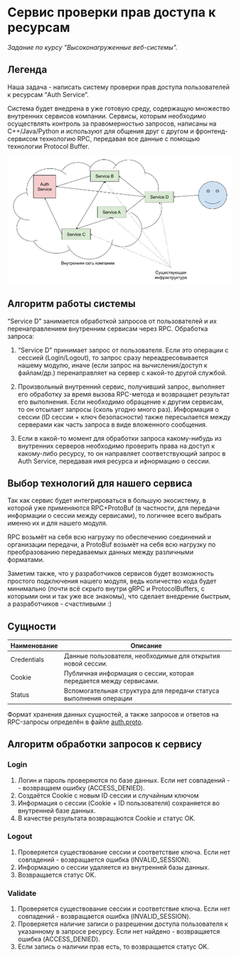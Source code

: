 # Сервис проверки прав доступа к ресурсам

_Задание по курсу "Высоконагруженные веб-системы"._

## Легенда

Наша задача - написать систему проверки прав доступа пользователей к ресурсам “Auth Service”.

Система будет внедрена в уже готовую среду, содержащую множество внутренних сервисов компании. 
Сервисы, которым необходимо осуществлять контроль за правомерностью запросов, написаны на C++/Java/Python
и используют для общения друг с другом и фронтенд-сервисом технологию RPC, передавая все данные с
помощью технологии Protocol Buffer.

![Графическое описание эксосистемы](overview.jpg)

## Алгоритм работы системы

“Service D” занимается обработкой запросов от пользователей и их перенаправлением внутренним сервисам 
через RPC. Обработка запроса:

1.  “Service D” принимает запрос от пользователя. Если это операции с сессией (Login/Logout), то запрос 
сразу переадресовывается нашему модулю, иначе (если запрос на вычисления/доступ к файлам/др.) перенаправляет 
на сервер с какой-то другой службой.
    
2.  Произвольный внутренний сервис, получивший запрос, выполняет его обработку за время вызова RPC-метода и 
возвращает результат его выполнения. Если необходимо обращение к другим сервисам, то он отсылает запросы (сколь
угодно много раз). Информация о сессии (ID сессии + ключ безопасности) также пересылается между серверами как 
часть запроса в виде вложенного сообщения.
    
3.  Если в какой-то момент для обработки запроса какому-нибудь из внутренних серверов необходимо проверить права 
на доступ к какому-либо ресурсу, то он направляет соответствующий запрос в Auth Service, передавая имя ресурса и 
ифнормацию о сессии.

## Выбор технологий для нашего сервиса

Так как сервис будет интегрироваться в большую экосистему, в которой уже применяются RPC+ProtoBuf (в частности, 
для передачи информации о сессии между сервисами), то логичнее всего выбрать именно их и для нашего модуля. 

RPC возьмёт на себя всю нагрузку по обеспечению соединений и организации передачи, а ProtoBuf возьмёт на себя всю
нагрузку по преобразованию передаваемых данных между различными форматами. 

Заметим также, что у разработчиков сервисов будет возможность простого подключения нашего модуля, ведь количество
кода будет минимально (почти всё скрыто внутри gRPC и ProtocolBuffers, с которыми они и так уже все знакомы), 
что сделает внедрение быстрым, а разработчиков - счастливыми :)

## Сущности
| Наименование | Описание                                                           |
| ---          | ---                                                                |
| Credentials  | Данные пользователя, необходимые для открытия новой сессии.        |
| Cookie       | Публичная информация о сессии, которая передается между сервисами. |
| Status       | Вспомогательная структура для передачи статуса выполнения операции |

Формат хранения данных сущностей, а также запросов и ответов на RPC-запросы определён в файле [auth.proto](auth.proto).

## Алгоритм обработки запросов к сервису

### Login
1.  Логин и пароль проверяются по базе данных. Если нет совпадений -- возвращаем ошибку (ACCESS_DENIED).
2.  Создаётся Cookie с новым ID сессии и случайным ключом
3.  Информация о сессии (Cookie + ID пользователя) сохраняется во внутренней базе данных.
4.  В качестве результата возвращаются Cookie и статус OK.
 
### Logout
1.  Проверяется существование сессии и соответствие ключа. Если нет совпадений - возвращается ошибка (INVALID_SESSION).
2.  Информацию о сессии удаляется из внутренней базы данных.
3.  Возвращается статус OK.
 
### Validate
1.  Проверяется существование сессии и соответствие ключа. Если нет совпадений - возвращается ошибка (INVALID_SESSION).
2.  Проверяется наличие записи о разрешении доступа пользователя к указанному в запросе ресурсу. 
Если нет найдено - возвращается ошибка (ACCESS_DENIED).
4.  Если запись о наличии прав есть, то возвращается статус OK.
